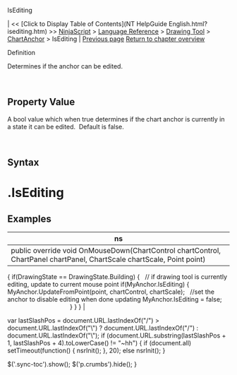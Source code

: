 ﻿










 


IsEditing







| &lt;&lt; [Click to Display Table of Contents](NT HelpGuide English.html?isediting.htm) &gt;&gt;
 [NinjaScript](ninjascript.htm) &gt; [Language Reference](language_reference_wip.htm) &gt; [Drawing Tool](drawing_tools.htm) &gt; [ChartAnchor](chartanchor.htm) &gt;
IsEditing | [Previous page](isbrowsable.htm)
[Return to chapter overview](chartanchor.htm)










Definition  

Determines if the anchor can be edited.


 


Property Value
--------------


A bool value which when true determines if the chart anchor is currently in a state it can be edited.  Default is false.


 


Syntax
------


<chartanchor>.IsEditing
=======================



Examples
--------




| ns |
| --- |
| public override void OnMouseDown(ChartControl chartControl, ChartPanel chartPanel, ChartScale chartScale, Point point)
{
if(DrawingState == DrawingState.Building)
{
   // if drawing tool is currently editing, update to current mouse point
if(MyAnchor.IsEditing)
{
 MyAnchor.UpdateFromPoint(point, chartControl, chartScale);
 
 //set the anchor to disable editing when done updating
 MyAnchor.IsEditing = false;                                        
}
}
} |






 
 var lastSlashPos = document.URL.lastIndexOf("/") &gt; document.URL.lastIndexOf("\\") ? document.URL.lastIndexOf("/") : document.URL.lastIndexOf("\\");
 if (document.URL.substring(lastSlashPos + 1, lastSlashPos + 4).toLowerCase() != "~hh") {
 if (document.all) setTimeout(function() {
 nsrInit();
 }, 20);
 else nsrInit();
 }
 
 
 $('.sync-toc').show();
 $('p.crumbs').hide();
 }
 
 
 



</chartanchor>